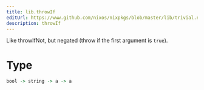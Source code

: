 ```yaml
---
title: lib.throwIf
editUrl: https://www.github.com/nixos/nixpkgs/blob/master/lib/trivial.nix#L532C13
description: throwIf
---
```


Like throwIfNot, but negated (throw if the first argument is `true`).

# Type

```haskell
bool -> string -> a -> a
```
